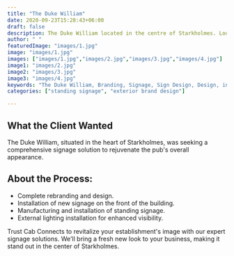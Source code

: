 ```yaml
---
title: "The Duke William"
date: 2020-09-23T15:28:43+06:00
draft: false
description: The Duke William located in the centre of Starkholmes. Looking for a complete signage scheme to give the pub a whole new look.
author: " "
featuredImage: "images/1.jpg"
image: "images/1.jpg"
images: ["images/1.jpg","images/2.jpg","images/3.jpg","images/4.jpg"]
image1: "images/2.jpg"
image2: "images/3.jpg"
image3: "images/4.jpg"
keywords: "The Duke William, Branding, Signage, Sign Design, Design, interior signage, exterior design"
categories: ["standing signage", "exterior brand design"]

---
```


## What the Client Wanted
The Duke William, situated in the heart of Starkholmes, was seeking a comprehensive signage solution to rejuvenate the pub's overall appearance.

## About the Process:
- Complete rebranding and design.
- Installation of new signage on the front of the building.
- Manufacturing and installation of standing signage.
- External lighting installation for enhanced visibility.

Trust Cab Connects to revitalize your establishment's image with our expert signage solutions. We'll bring a fresh new look to your business, making it stand out in the center of Starkholmes.
